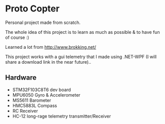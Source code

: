 # Proto Copter

Personal project made from scratch.

The whole idea of this project is to learn as much as possible & to have fun of course :)

Learned a lot from http://www.brokking.net/

This project works with a gui telemetry that I made using .NET-WPF (I will share a download link in the near future)..


## Hardware
  
* STM32F103C8T6 dev board
* MPU6050 Gyro & Accelerometer
* MS5611 Barometer
* HMC5883L Compass
* RC Receiver
* HC-12 long-rage telemetry transmitter/Receiver